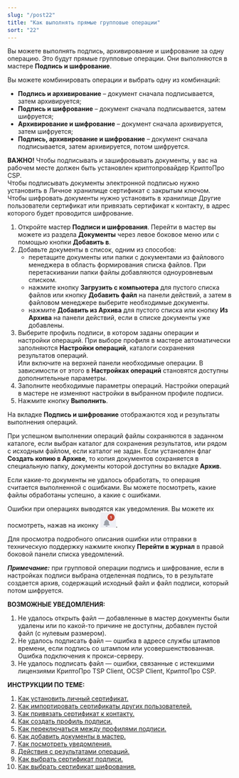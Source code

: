 ```yaml
---
slug: "/post22"
title: "Как выполнять прямые групповые операции"
sort: "22"
---
```


Вы можете выполнять подпись, архивирование и шифрование за одну операцию. Это будут прямые групповые операции. Они выполняются в мастере **Подпись и шифрование**.  

Вы можете комбинировать операции и выбрать одну из комбинаций: 
- **Подпись и архивирование** – документ сначала подписывается, затем архивируется;
- **Подпись и шифрование** – документ сначала подписывается, затем шифруется;
- **Архивирование и шифрование** – документ сначала архивируется, затем шифруется;
- **Подпись, архивирование и шифрование** – документ сначала подписывается, затем архивируется, потом шифруется.

**ВАЖНО!**  Чтобы подписывать и зашифровывать документы, у вас на рабочем месте должен быть установлен криптопровайдер КриптоПро CSP.  
Чтобы подписывать документы электронной подписью нужно установить в Личное хранилище сертификат с закрытым ключом.  
Чтобы шифровать документы нужно установить в хранилище Другие пользователи сертификат или привязать сертификат к контакту, в адрес которого будет проводится шифрование.  

1. Откройте мастер **Подписи и шифрования**. Перейти в мастер вы можете из раздела  **Документы** через левое боковое меню  или с помощью кнопки **Добавить в**. 
2. Добавьте документы в список, одним из способов:
   - перетащите документы или папки с документами из файлового менеджера в область формирования списка файлов. При перетаскивании папки файлы добавляются одноуровневым списком.
   - нажмите кнопку **Загрузить с компьютера** для пустого списка файлов или  кнопку **Добавить файл** на панели действий, а затем в файловом менеджере выберите необходимые документы.
   - нажмите **Добавить из Архива** для пустого списка или  кнопку **Из Архива** на панели действий, если в списке документы уже добавлены.
3. Выберите профиль подписи, в котором заданы операции и настройки операций.  При выборе профиля в мастере автоматически заполняются **Настройки операций**, каталоги сохранения результатов операций.  
 Или включите на верхней панели необходимые операции. В зависимости от этого в **Настройках операций** становятся доступны дополнительные параметры.
4. Заполните необходимые параметры операций. Настройки операций в мастере не изменяют настройки в выбранном профиле подписи.
5. Нажмите кнопку **Выполнить**.

На вкладке **Подпись и шифрование** отображаются ход и результаты выполнения операций.

При успешном выполнении операций файлы сохраняются в заданном каталоге, если выбран каталог для сохранения результатов, или рядом с исходным файлом, если каталог не задан. Если установлен флаг **Создать копию в Архиве**, то копия документов сохраняется в специальную папку, документы которой доступны во вкладке **Архив**.

Если какие-то документы не удалось обработать, то операция считается выполненной с ошибками. Вы можете посмотреть, какие файлы обработаны успешно, а какие с ошибками. 

Ошибки при операциях выводятся как уведомления. Вы можете их посмотреть, нажав на иконку ![notifications-button.jpg](./images/notifications-button.jpg "События").

Для просмотра подробного описания ошибки или отправки в техническую поддержку нажмите кнопку **Перейти в журнал** в правой боковой панели списка уведомлений.

***Примечание:*** при групповой операции подпись и шифрование, если в настройках подписи выбрана отделенная подпись, то в результате создается архив, содержащий исходный файл и файл подписи, который потом шифруется.

**ВОЗМОЖНЫЕ УВЕДОМЛЕНИЯ:**

1. Не удалось открыть файл — добавленные в мастер документы были удалены или по какой-то причине не доступны, добавлен пустой файл (с нулевым размером).
2. Не удалось подписать файл — ошибка в адресе службы штампов времени, если подпись со штампом или усовершенствованная. Ошибка подключения к  прокси-серверу. 
3. Не удалось подписать файл — ошибки, связанные с истекшими лицензиями КриптоПро TSP Client, OCSP Client, КриптоПро CSP.


**ИНСТРУКЦИИ ПО ТЕМЕ:**  
1. [Как установить личный сертификат.](https://docs.cryptoarm.ru/06-v3.2/008-certs/01-import-my-cert)  
2. [Как импортировать сертификаты других пользователей.](https://docs.cryptoarm.ru/06-v3.2/008-certs/06-import-certs)  
8. [Как привязать сертификат к контакту.](https://docs.cryptoarm.ru/06-v3.2/006-contacts/05-link-contact-cert)  
3. [Как создать профиль подписи.](https://docs.cryptoarm.ru/06-v3.2/004-documents/02-create-profile)  
4. [Как переключаться между профилями подписи.](https://docs.cryptoarm.ru/06-v3.2/004-documents/08-select-profile)  
5. [Как добавить документы в мастер.](https://docs.cryptoarm.ru/06-v3.2/004-documents/12-add-docs)  
6. [Как посмотреть уведомления.](https://docs.cryptoarm.ru/06-v3.2/007-cryptoarm/02-notifications)  
7. [Действия с результатами операций.](https://docs.cryptoarm.ru/06-v3.2/004-documents/23-operations-result)  
8. [Как выбрать сертификат подписи.](https://docs.cryptoarm.ru/06-v3.2/004-documents/10-select-sign-cert)  
9. [Как выбрать сертификат шифрования.](https://docs.cryptoarm.ru/06-v3.2/004-documents/11-select-cipher-certs)  

